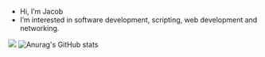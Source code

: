 - Hi, I’m Jacob
- I’m interested in software development, scripting, web development and networking.  
<!---
jsacob/jsacob is a ✨ special ✨ repository because its `README.md` (this file) appears on your GitHub profile.
You can click the Preview link to take a look at your changes.
--->
![](https://leetcard.jacoblin.cool/jsacob?border=0&radius=20) 
![Anurag's GitHub stats](https://github-readme-stats.vercel.app/api?username=anuraghazra&show_icons=true&theme=radical)
